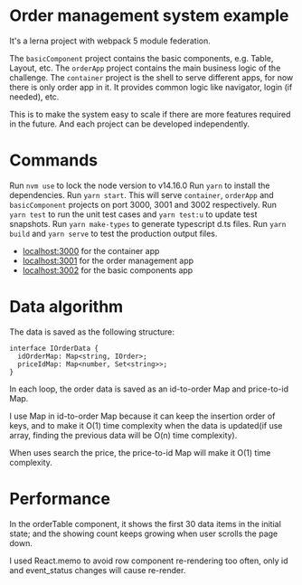# Order management system example

It's a lerna project with webpack 5 module federation. 

The `basicComponent` project contains the basic components, e.g. Table, Layout, etc.
The `orderApp` project contains the main business logic of the challenge.
The `container` project is the shell to serve different apps, for now there is only order app in it. It provides common logic like navigator, login (if needed), etc.

This is to make the system easy to scale if there are more features required in the future. And each project can be developed independently.

# Commands

Run `nvm use` to lock the node version to v14.16.0
Run `yarn` to install the dependencies.
Run `yarn start`. This will serve `container`, `orderApp` and `basicComponent` projects on port 3000, 3001 and 3002 respectively.
Run `yarn test` to run the unit test cases and `yarn test:u` to update test snapshots.
Run `yarn make-types` to generate typescript d.ts files.
Run `yarn build` and `yarn serve` to test the production output files.

- [localhost:3000](http://localhost:3000/) for the container app
- [localhost:3001](http://localhost:3001/) for the order management app
- [localhost:3002](http://localhost:3002/) for the basic components app

# Data algorithm

The data is saved as the following structure:

```
interface IOrderData {
  idOrderMap: Map<string, IOrder>;
  priceIdMap: Map<number, Set<string>>;
}
```

In each loop, the order data is saved as an id-to-order Map and price-to-id Map.

I use Map in id-to-order Map because it can keep the insertion order of keys, and to make it O(1) time complexity when the data is updated(if use array, finding the previous data will be O(n) time complexity). 

When uses search the price, the price-to-id Map will make it O(1) time complexity.

# Performance

In the orderTable component, it shows the first 30 data items in the initial state; and the showing count keeps growing when user scrolls the page down. 

I used React.memo to avoid row component re-rendering too often, only id and event_status changes will cause re-render. 
